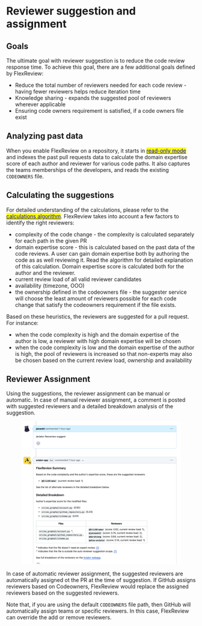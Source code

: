 # Reviewer suggestion and assignment

## Goals

The ultimate goal with reviewer suggestion is to reduce the code review response time. To achieve this goal, there are a few additional goals defined by FlexReview:

* Reduce the total number of reviewers needed for each code review - having fewer reviewers helps reduce iteration time
* Knowledge sharing - expands the suggested pool of reviewers wherever applicable
* Ensuring code owners requirement is satisfied, if a code owners file exist

## Analyzing past data

When you enable FlexReview on a repository, it starts in [<mark style="color:blue;">read-only mode</mark>](read-only-mode.md) and indexes the past pull requests data to calculate the domain expertise score of each author and reviewer for various code paths. It also captures the teams memberships of the developers, and reads the existing `CODEOWNERS` file.

## Calculating the suggestions

For detailed understanding of the calculations, please refer to the [<mark style="color:blue;">calculations algorithm</mark>](../reference/expert-scoring-algorithms.md). FlexReview takes into account a few factors to identify the right reviewers:

* complexity of the code change - the complexity is calculated separately for each path in the given PR
* domain expertise score - this is calculated based on the past data of the code reviews. A user can gain domain expertise both by authoring the code as as well reviewing it. Read the algorithm for detailed explanation of this calculation. Domain expertise score is calculated both for the author and the reviewer.
* current review load of all valid reviewer candidates
* availability (timezone, OOO)
* the ownership defined in the codeowners file - the suggester service will choose the least amount of reviewers possible for each code change that satisfy the codeowners requirement if the file exists.

Based on these heuristics, the reviewers are suggested for a pull request. For instance:

* when the code complexity is high and the domain expertise of the author is low, a reviewer with high domain expertise will be chosen
* when the code complexity is low and the domain expertise of the author is high, the pool of reviewers is increased so that non-experts may also be chosen based on the current review load, ownership and availability

## Reviewer Assignment

Using the suggestions, the reviewer assignment can be manual or automatic. In case of manual reviewer assignment, a comment is posted with suggested reviewers and a detailed breakdown analysis of the suggestion.

<figure><img src="../../.gitbook/assets/flexreview-comment (1).png" alt=""><figcaption></figcaption></figure>

In case of automatic reviewer assignment, the suggested reviewers are automatically assigned ot the PR at the time of suggestion. If GitHub assigns reviewers based on Codeowners, FlexReview would replace the assigned reviewers based on the suggested reviewers.

Note that, if you are using the default `CODEOWNERS` file path, then GitHub will automatically assign teams or specific reviewers. In this case, FlexReview can override the add or remove reviewers.
